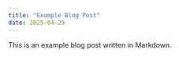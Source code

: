 ```yaml
---
title: "Example Blog Post"
date: 2025-04-29
---
```


This is an example blog post written in Markdown.